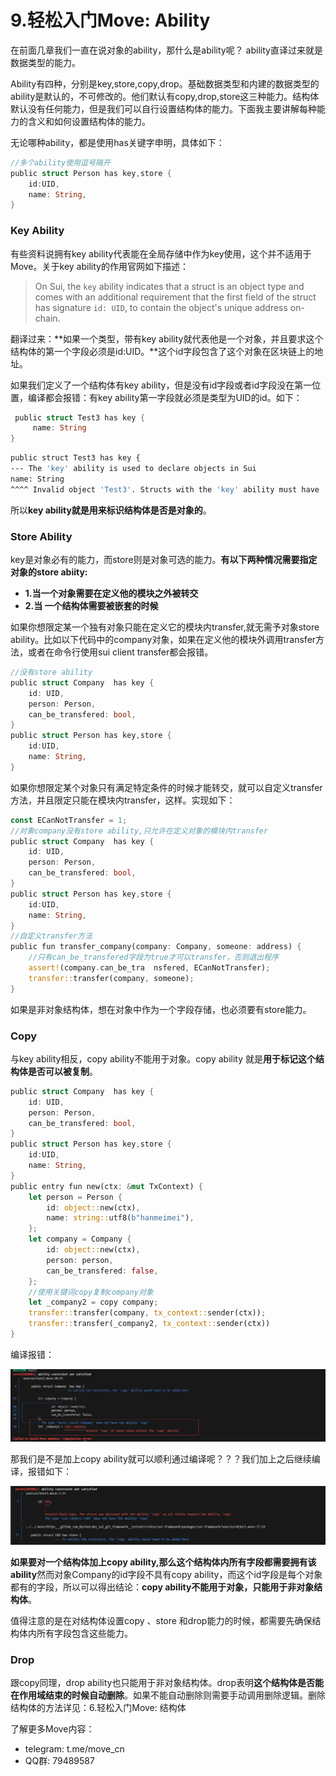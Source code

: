 # 9.轻松入门Move: Ability

在前面几章我们一直在说对象的ability，那什么是ability呢？ ability直译过来就是数据类型的能力。

Ability有四种，分别是key,store,copy,drop。基础数据类型和内建的数据类型的ability是默认的，不可修改的。他们默认有copy,drop,store这三种能力。结构体默认没有任何能力，但是我们可以自行设置结构体的能力。下面我主要讲解每种能力的含义和如何设置结构体的能力。

无论哪种ability，都是使用has关键字申明，具体如下：

```rust
//多个ability使用逗号隔开
public struct Person has key,store {
    id:UID,
    name: String,
}
```

### Key Ability

有些资料说拥有key ability代表能在全局存储中作为key使用，这个并不适用于Move。关于key ability的作用官网如下描述：

>On Sui, the `key` ability indicates that a struct is an object type and comes with an additional requirement that the first field of the struct has signature `id: UID`, to contain the object's unique address on-chain. 

翻译过来：**如果一个类型，带有key ability就代表他是一个对象，并且要求这个结构体的第一个字段必须是id:UID。**这个id字段包含了这个对象在区块链上的地址。

如果我们定义了一个结构体有key ability，但是没有id字段或者id字段没在第一位置，编译都会报错：有key ability第一字段就必须是类型为UID的id。如下：

```rust
 public struct Test3 has key {
     name: String     
}
```

```bash
public struct Test3 has key {
--- The 'key' ability is used to declare objects in Sui
name: String     
^^^^ Invalid object 'Test3'. Structs with the 'key' ability must have 'id: sui::object::UID' as their first field
```

所以**key ability就是用来标识结构体是否是对象的**。

### Store Ability

key是对象必有的能力，而store则是对象可选的能力。**有以下两种情况需要指定对象的store abiity:**

- **1.当一个对象需要在定义他的模块之外被转交**
- **2.当 一个结构体需要被嵌套的时候**

如果你想限定某一个独有对象只能在定义它的模块内transfer,就无需予对象store ability。比如以下代码中的company对象，如果在定义他的模块外调用transfer方法，或者在命令行使用sui client transfer都会报错。

```rust
//没有store ability
public struct Company  has key {
    id: UID,     
    person: Person,
    can_be_transfered: bool,
}
public struct Person has key,store {
    id:UID,
    name: String,
}
```

如果你想限定某个对象只有满足特定条件的时候才能转交，就可以自定义transfer方法，并且限定只能在模块内transfer，这样。实现如下：

```rust
const ECanNotTransfer = 1;
//对象company没有store ability,只允许在定义对象的模块内transfer
public struct Company  has key {
    id: UID,     
    person: Person,
    can_be_transfered: bool,
}
public struct Person has key,store {
    id:UID,
    name: String,
}
//自定义transfer方法
public fun transfer_company(company: Company, someone: address) {
    //只有can_be_transfered字段为true才可以transfer，否则退出程序
    assert!(company.can_be_tra	nsfered, ECanNotTransfer);
    transfer::transfer(company, someone);
} 
```

如果是非对象结构体，想在对象中作为一个字段存储，也必须要有store能力。

### Copy

与key ability相反，copy ability不能用于对象。copy ability 就是**用于标记这个结构体是否可以被复制**。

```rust
public struct Company  has key {
    id: UID,     
    person: Person,
    can_be_transfered: bool,
}
public struct Person has key,store {
    id:UID,
    name: String,
}
public entry fun new(ctx: &mut TxContext) {
    let person = Person {
        id: object::new(ctx),
        name: string::utf8(b"hanmeimei"),
    };
    let company = Company {
        id: object::new(ctx),
        person: person,
        can_be_transfered: false,
    };
    //使用关键词copy复制company对象
    let _company2 = copy company;
    transfer::transfer(company, tx_context::sender(ctx));
    transfer::transfer(_company2, tx_context::sender(ctx))
}
```

编译报错：

![](https://github.com/Crazyjs123/crazyjs123.github.io/blob/main/pic/copy.png?raw=true)

那我们是不是加上copy ability就可以顺利通过编译呢？？？我们加上之后继续编译，报错如下：

![](https://github.com/Crazyjs123/crazyjs123.github.io/blob/main/pic/coyp2.png?raw=true)

**如果要对一个结构体加上copy ability,那么这个结构体内所有字段都需要拥有该ability**然而对象Company的id字段不具有copy ability，而这个id字段是每个对象都有的字段，所以可以得出结论：**copy ability不能用于对象，只能用于非对象结构体**。

值得注意的是在对结构体设置copy 、store 和drop能力的时候，都需要先确保结构体内所有字段包含这些能力。

### Drop

跟copy同理，drop ability也只能用于非对象结构体。drop表明**这个结构体是否能在作用域结束的时候自动删除**。如果不能自动删除则需要手动调用删除逻辑。删除结构体的方法详见：6.轻松入门Move: 结构体



 了解更多Move内容：

- telegram: t.me/move_cn
- QQ群: 79489587
